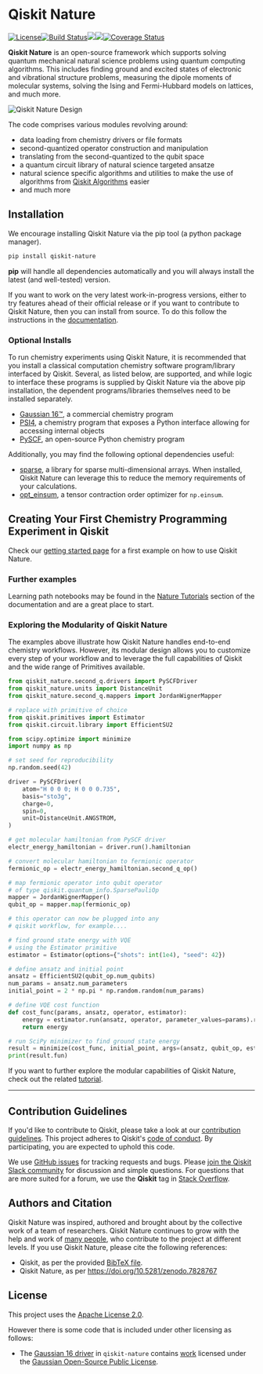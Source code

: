 # Qiskit Nature

[![License](https://img.shields.io/github/license/Qiskit/qiskit-nature.svg?style=popout-square)](https://opensource.org/licenses/Apache-2.0)<!--- long-description-skip-begin -->[![Build Status](https://github.com/qiskit-community/qiskit-nature/workflows/Nature%20Unit%20Tests/badge.svg?branch=main)](https://github.com/qiskit-community/qiskit-nature/actions?query=workflow%3A"Nature%20Unit%20Tests"+branch%3Amain+event%3Apush)[![](https://img.shields.io/github/release/Qiskit/qiskit-nature.svg?style=popout-square)](https://github.com/qiskit-community/qiskit-nature/releases)[![](https://img.shields.io/pypi/dm/qiskit-nature.svg?style=popout-square)](https://pypi.org/project/qiskit-nature/)[![Coverage Status](https://coveralls.io/repos/github/Qiskit/qiskit-nature/badge.svg?branch=main)](https://coveralls.io/github/Qiskit/qiskit-nature?branch=main)<!--- long-description-skip-end -->

**Qiskit Nature** is an open-source framework which supports solving quantum mechanical natural
science problems using quantum computing algorithms. This includes finding ground and excited
states of electronic and vibrational structure problems, measuring the dipole moments of molecular
systems, solving the Ising and Fermi-Hubbard models on lattices, and much more.

![Qiskit Nature Design](./docs/images/overview.png)

The code comprises various modules revolving around:

- data loading from chemistry drivers or file formats
- second-quantized operator construction and manipulation
- translating from the second-quantized to the qubit space
- a quantum circuit library of natural science targeted ansatze
- natural science specific algorithms and utilities to make the use of
  algorithms from [Qiskit Algorithms](https://qiskit.org/ecosystem/algorithms/) easier
- and much more

## Installation

We encourage installing Qiskit Nature via the pip tool (a python package manager).

```bash
pip install qiskit-nature
```

**pip** will handle all dependencies automatically and you will always install the latest
(and well-tested) version.

If you want to work on the very latest work-in-progress versions, either to try features ahead of
their official release or if you want to contribute to Qiskit Nature, then you can install from source.
To do this follow the instructions in the
 [documentation](https://qiskit.org/ecosystem/nature/getting_started.html#installation).

### Optional Installs

To run chemistry experiments using Qiskit Nature, it is recommended that you install
a classical computation chemistry software program/library interfaced by Qiskit.
Several, as listed below, are supported, and while logic to interface these programs is supplied by
Qiskit Nature via the above pip installation, the dependent programs/libraries themselves need
to be installed separately.

- [Gaussian 16&trade;](https://qiskit.org/ecosystem/nature/apidocs/qiskit_nature.second_q.drivers.gaussiand.html), a commercial chemistry program
- [PSI4](https://qiskit.org/ecosystem/nature/apidocs/qiskit_nature.second_q.drivers.psi4d.html), a chemistry program that exposes a Python interface allowing for accessing internal objects
- [PySCF](https://qiskit.org/ecosystem/nature/apidocs/qiskit_nature.second_q.drivers.pyscfd.html), an open-source Python chemistry program

Additionally, you may find the following optional dependencies useful:

- [sparse](https://github.com/pydata/sparse/), a library for sparse multi-dimensional arrays. When installed, Qiskit Nature can leverage this to reduce the memory requirements of your calculations.
- [opt_einsum](https://github.com/dgasmith/opt_einsum), a tensor contraction order optimizer for `np.einsum`.

## Creating Your First Chemistry Programming Experiment in Qiskit

Check our [getting started page](https://qiskit.org/ecosystem/nature/getting_started.html)
for a first example on how to use Qiskit Nature.

### Further examples

Learning path notebooks may be found in the
[Nature Tutorials](https://qiskit.org/ecosystem/nature/tutorials/index.html) section
of the documentation and are a great place to start.

### Exploring the Modularity of Qiskit Nature

The examples above illustrate how Qiskit Nature handles end-to-end chemistry workflows. However, 
its modular design allows you to customize every step of your workflow and to leverage the full 
capabilities of Qiskit and the wide range of Primitives available.

```python
from qiskit_nature.second_q.drivers import PySCFDriver
from qiskit_nature.units import DistanceUnit
from qiskit_nature.second_q.mappers import JordanWignerMapper

# replace with primitive of choice
from qiskit.primitives import Estimator
from qiskit.circuit.library import EfficientSU2

from scipy.optimize import minimize
import numpy as np

# set seed for reproducibility
np.random.seed(42)

driver = PySCFDriver(
    atom="H 0 0 0; H 0 0 0.735",
    basis="sto3g",
    charge=0,
    spin=0,
    unit=DistanceUnit.ANGSTROM,
)

# get molecular hamiltonian from PySCF driver
electr_energy_hamiltonian = driver.run().hamiltonian

# convert molecular hamiltonian to fermionic operator
fermionic_op = electr_energy_hamiltonian.second_q_op()

# map fermionic operator into qubit operator
# of type qiskit.quantum_info.SparsePauliOp
mapper = JordanWignerMapper()
qubit_op = mapper.map(fermionic_op)

# this operator can now be plugged into any 
# qiskit workflow, for example....

# find ground state energy with VQE
# using the Estimator primitive
estimator = Estimator(options={"shots": int(1e4), "seed": 42})

# define ansatz and initial point
ansatz = EfficientSU2(qubit_op.num_qubits)
num_params = ansatz.num_parameters
initial_point = 2 * np.pi * np.random.random(num_params)

# define VQE cost function
def cost_func(params, ansatz, operator, estimator):
    energy = estimator.run(ansatz, operator, parameter_values=params).result().values[0]
    return energy

# run SciPy minimizer to find ground state energy
result = minimize(cost_func, initial_point, args=(ansatz, qubit_op, estimator), method="cobyla")
print(result.fun)
```

If you want to further explore the modular capabilities of Qiskit Nature, check out the related
[tutorial](https://qiskit.org/ecosystem/nature/tutorials/index.html).

----------------------------------------------------------------------------------------------------


## Contribution Guidelines

If you'd like to contribute to Qiskit, please take a look at our
[contribution guidelines](https://github.com/qiskit-community/qiskit-nature/blob/main/CONTRIBUTING.md).
This project adheres to Qiskit's [code of conduct](https://github.com/qiskit-community/qiskit-nature/blob/main/CODE_OF_CONDUCT.md).
By participating, you are expected to uphold this code.

We use [GitHub issues](https://github.com/qiskit-community/qiskit-nature/issues) for tracking requests and bugs. Please
[join the Qiskit Slack community](https://qisk.it/join-slack)
for discussion and simple questions.
For questions that are more suited for a forum, we use the **Qiskit** tag in [Stack Overflow](https://stackoverflow.com/questions/tagged/qiskit).

## Authors and Citation

Qiskit Nature was inspired, authored and brought about by the collective work of a team of researchers.
Qiskit Nature continues to grow with the help and work of
[many people](https://github.com/qiskit-community/qiskit-nature/graphs/contributors), who contribute
to the project at different levels.
If you use Qiskit Nature, please cite the following references:

- Qiskit, as per the provided [BibTeX file](https://github.com/Qiskit/qiskit/blob/master/Qiskit.bib).
- Qiskit Nature, as per https://doi.org/10.5281/zenodo.7828767

## License

This project uses the [Apache License 2.0](https://github.com/qiskit-community/qiskit-nature/blob/main/LICENSE.txt).

However there is some code that is included under other licensing as follows:

* The [Gaussian 16 driver](https://github.com/qiskit-community/qiskit-nature/tree/main/qiskit_nature/second_q/drivers/gaussiand) in `qiskit-nature`
  contains [work](https://github.com/qiskit-community/qiskit-nature/tree/main/qiskit_nature/second_q/drivers/gaussiand/gauopen) licensed under the
  [Gaussian Open-Source Public License](https://github.com/qiskit-community/qiskit-nature/blob/main/qiskit_nature/second_q/drivers/gaussiand/gauopen/LICENSE.txt).
